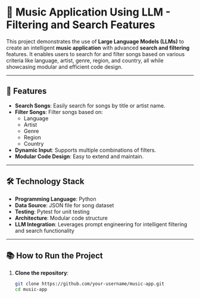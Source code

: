 # 🎵 Music Application Using LLM - Filtering and Search Features

This project demonstrates the use of **Large Language Models (LLMs)** to create an intelligent **music application** with advanced **search and filtering** features. It enables users to search for and filter songs based on various criteria like language, artist, genre, region, and country, all while showcasing modular and efficient code design.

---

## 🚀 Features

- **Search Songs**: Easily search for songs by title or artist name.
- **Filter Songs**: Filter songs based on:
  - Language
  - Artist
  - Genre
  - Region
  - Country
- **Dynamic Input**: Supports multiple combinations of filters.
- **Modular Code Design**: Easy to extend and maintain.

---

## 🛠️ Technology Stack

- **Programming Language**: Python
- **Data Source**: JSON file for song dataset
- **Testing**: Pytest for unit testing
- **Architecture**: Modular code structure
- **LLM Integration**: Leverages prompt engineering for intelligent filtering and search functionality

---


## 📚 How to Run the Project

1. **Clone the repository**:
   ```bash
   git clone https://github.com/your-username/music-app.git
   cd music-app

